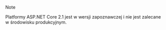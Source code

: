 > [!NOTE]
> Platformy ASP.NET Core 2.1 jest w wersji zapoznawczej i nie jest zalecane w środowisku produkcyjnym.
